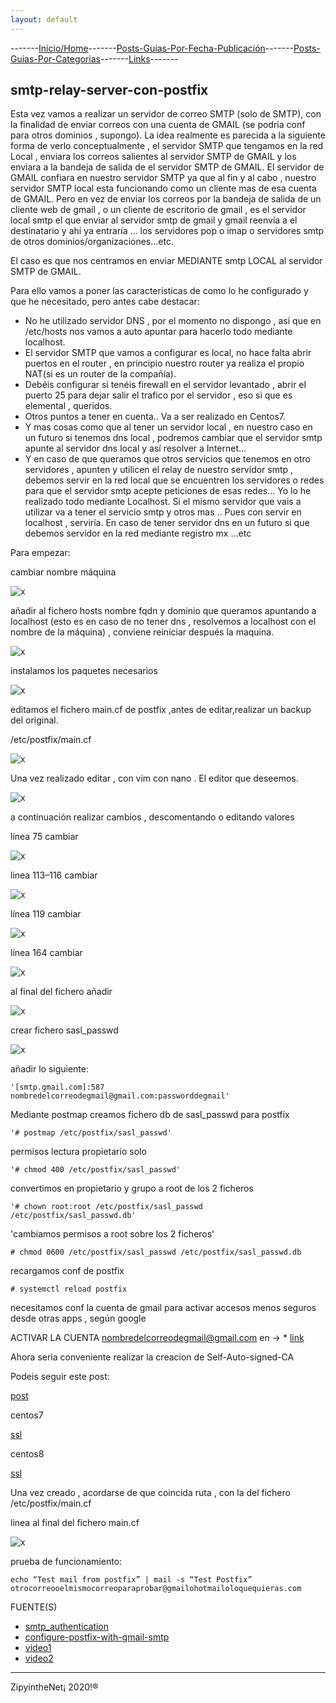 ```yaml
---
layout: default
---
```

-------[Inicio/Home](./../index.html)-------[Posts-Guias-Por-Fecha-Publicación](./../posts.html)-------[Posts-Guias-Por-Categorias](./../categorias.html)-------[Links](./../links.html)-------

## smtp-relay-server-con-postfix

Esta vez vamos a realizar un servidor de correo SMTP (solo de SMTP), con la finalidad de enviar correos con una cuenta de GMAIL (se podria conf para otros dominios , supongo). La idea realmente es parecida a la siguiente forma de verlo conceptualmente , el servidor SMTP que tengamos en la red Local , enviara los correos salientes al servidor SMTP de GMAIL y los enviara a la bandeja de salida de el servidor SMTP de GMAIL. El servidor de GMAIL confiara en nuestro servidor SMTP ya que al fin y al cabo , nuestro servidor SMTP local esta funcionando como un cliente mas de esa cuenta de GMAIL. Pero en vez de enviar los correos por la bandeja de salida de un cliente web de gmail , o un cliente de escritorio de gmail , es el servidor local smtp el que enviar al servidor smtp de gmail y gmail reenvía a el destinatario y ahí ya entraría … los servidores pop o imap o servidores smtp de otros dominios/organizaciones…etc.

El caso es que nos centramos en enviar MEDIANTE smtp LOCAL al servidor SMTP de GMAIL.

Para ello vamos a poner las características de como lo he configurado y que he necesitado, pero antes cabe destacar:

*   No he utilizado servidor DNS , por el momento no dispongo , así que en /etc/hosts nos vamos a auto apuntar para hacerlo todo mediante localhost.
*   El servidor SMTP que vamos a configurar es local, no hace falta abrir puertos en el router , en principio nuestro router ya realiza el propio NAT(si es un router de la compañía).
*   Debéis configurar si tenéis firewall en el servidor levantado , abrir el puerto 25 para dejar salir el trafico por el servidor , eso si que es elemental , queridos.
*   Otros puntos a tener en cuenta.. Va a ser realizado en Centos7.
*   Y mas cosas como que al tener un servidor local , en nuestro caso en un futuro si tenemos dns local , podremos cambiar que el servidor smtp apunte al servidor dns local y así resolver a Internet…
*   Y en caso de que queramos que otros servicios que tenemos en otro servidores , apunten y utilicen el relay de nuestro servidor smtp , debemos servir en la red local que se encuentren los servidores o redes para que el servidor smtp acepte peticiones de esas redes… Yo lo he realizado todo mediante Localhost. Si el mismo servidor que vais a utilizar va a tener el servicio smtp y otros mas .. Pues con servir en localhost , serviría. En caso de tener servidor dns en un futuro si que debemos servidor en la red mediante registro mx …etc

Para empezar:

cambiar nombre máquina

![x](https://miro.medium.com/max/441/0*NjMoG5-w7tQ6LgGX)

añadir al fichero hosts nombre fqdn y dominio que queramos apuntando a localhost (esto es en caso de no tener dns , resolvemos a localhost con el nombre de la máquina) , conviene reiniciar después la maquina.

![x](https://miro.medium.com/max/649/0*j6frasfALAKeHJCv)

instalamos los paquetes necesarios

![x](https://miro.medium.com/max/700/0*UhPEY9NzSGdHvUP-)

editamos el fichero main.cf de postfix ,antes de editar,realizar un backup del original.

/etc/postfix/main.cf

![x](https://miro.medium.com/max/620/0*__L1_G0DqoXblDrO)

Una vez realizado editar , con vim con nano . El editor que deseemos.

![x](https://miro.medium.com/max/577/0*Rmoo_kvtFJ08NLjn)

a continuación realizar cambios , descomentando o editando valores

línea 75 cambiar

![x](https://miro.medium.com/max/288/0*BLsnWLK7p5Q_HhIt)

linea 113–116 cambiar

![x](https://miro.medium.com/max/231/0*TXhVKAtgoz0fxCrn)

línea 119 cambiar

![x](https://miro.medium.com/max/193/0*leSDyUf3Db0W9Juq)

línea 164 cambiar

![x](https://miro.medium.com/max/412/0*h1wW-0KhQqATd5Yf)

al final del fichero añadir

![x](https://miro.medium.com/max/465/0*5Kv2-9ZrcKITz8Ad)

crear fichero sasl_passwd

![x](https://miro.medium.com/max/572/0*I6NvrqXCwRo7axfL)

añadir lo siguiente:

```
'[smtp.gmail.com]:587 nombredelcorreodegmail@gmail.com:passworddegmail'
```

Mediante postmap creamos fichero db de sasl_passwd para postfix

```
'# postmap /etc/postfix/sasl_passwd'
```

permisos lectura propietario solo

```
'# chmod 400 /etc/postfix/sasl_passwd'
```

convertimos en propietario y grupo a root de los 2 ficheros

```
'# chown root:root /etc/postfix/sasl_passwd /etc/postfix/sasl_passwd.db'
```

'cambiamos permisos a root sobre los 2 ficheros'

```
# chmod 0600 /etc/postfix/sasl_passwd /etc/postfix/sasl_passwd.db
```

recargamos conf de postfix

```
# systemctl reload postfix
```

necesitamos conf la cuenta de gmail para activar accesos menos seguros desde otras apps , según google

ACTIVAR LA CUENTA nombredelcorreodegmail@gmail.com en → * [link](https://myaccount.google.com/lesssecureapps)

Ahora seria conveniente realizar la creacion de Self-Auto-signed-CA

Podeis seguir este post:

[post](https://medium.com/@Ruben.znet/crear-ssl-certificates-auto-self-signed-c54feb074621)

centos7

[ssl](https://www.server-world.info/en/note?os=CentOS_7&p=ssl)

centos8

[ssl](https://www.server-world.info/en/note?os=CentOS_8&p=ssl)

Una vez creado , acordarse de que coincida ruta , con la del fichero /etc/postfix/main.cf

linea al final del fichero main.cf

![x](https://miro.medium.com/max/368/0*okGrpZneODeX1uL2)

prueba de funcionamiento:

```
echo “Test mail from postfix” | mail -s “Test Postfix” otrocorreooelmismocorreoparaprobar@gmailohotmailoloquequieras.com
```

FUENTE(S)

* [smtp_authentication](https://documentation.wazuh.com/3.0/user-manual/manager/manual-email-report/smtp_authentication.html)
* [configure-postfix-with-gmail-smtp](https://restorebin.com/configure-postfix-smtp-relay/#configure-postfix-with-gmail-smtp)
* [video1](https://www.youtube.com/watch?v=5q44aoZQQIg)
* [video2](https://www.youtube.com/watch?v=EPvVoSP7fMc)

-----------------------------------------------------------------------------

ZipyintheNet¡ 2020!®